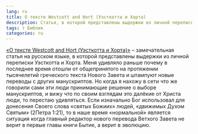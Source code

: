 ```yaml
---
lang: ru
title: О тексте Westcott and Hort (Уэсткотта и Хорта)
description: Статья, в которой представлены выдержки из личной переписки Уэсткотта и Хорта
tags: ☦ Библия
categories: ru
---
```

[«О тексте Westcott and Hort (Уэсткотта и Хорта)»](https://bible.by/blog/125/) – замечательная статья на русском языке, в которой представлены выдержки из личной переписки Уэсткотта и Хорта. Меня удивляло раньше почему в последнее время отошли от общепринятого на протяжении тысячелетий греческого текста Нового Завета и штампуют новые переводы с других манускриптов. Но когда я нахожу в сети что же говорили сами эти люди принимающие решение о выборе манускриптов, и вижу что по своим взглядам это далёкие от Христа люди, то перестаю удивляться. Если изначально Бог использовал для донесения Своего слова «святых Божиих» людей, «движимых Духом Святым» (2Петра 1:21), то в наше время «нормальной» является ситуация когда главный редактор нового перевода Ветхого Завета не верит в первые главы книги Бытие, а верит в эволюцию.
